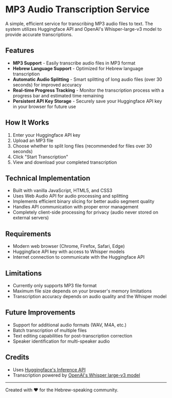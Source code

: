 # MP3 Audio Transcription Service

A simple, efficient service for transcribing MP3 audio files to text. The system utilizes Huggingface API and OpenAI's Whisper-large-v3 model to provide accurate transcriptions.

## Features

- **MP3 Support** - Easily transcribe audio files in MP3 format
- **Hebrew Language Support** - Optimized for Hebrew language transcription
- **Automatic Audio Splitting** - Smart splitting of long audio files (over 30 seconds) for improved accuracy
- **Real-time Progress Tracking** - Monitor the transcription process with a progress bar and estimated time remaining
- **Persistent API Key Storage** - Securely save your Huggingface API key in your browser for future use

## How It Works

1. Enter your Huggingface API key
2. Upload an MP3 file
3. Choose whether to split long files (recommended for files over 30 seconds)
4. Click "Start Transcription"
5. View and download your completed transcription

## Technical Implementation

- Built with vanilla JavaScript, HTML5, and CSS3
- Uses Web Audio API for audio processing and splitting
- Implements efficient binary slicing for better audio segment quality
- Handles API communication with proper error management
- Completely client-side processing for privacy (audio never stored on external servers)

## Requirements

- Modern web browser (Chrome, Firefox, Safari, Edge)
- Huggingface API key with access to Whisper models
- Internet connection to communicate with the Huggingface API

## Limitations

- Currently only supports MP3 file format
- Maximum file size depends on your browser's memory limitations
- Transcription accuracy depends on audio quality and the Whisper model

## Future Improvements

- Support for additional audio formats (WAV, M4A, etc.)
- Batch transcription of multiple files
- Text editing capabilities for post-transcription correction
- Speaker identification for multi-speaker audio

## Credits

- Uses [Huggingface's Inference API](https://huggingface.co/inference-api)
- Transcription powered by [OpenAI's Whisper large-v3 model](https://huggingface.co/openai/whisper-large-v3)

---

Created with ❤️ for the Hebrew-speaking community.
